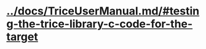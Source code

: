 # [../docs/TriceUserManual.md/#testing-the-trice-library-c-code-for-the-target](../docs/TriceUserManual.md/#testing-the-trice-library-c-code-for-the-target)
